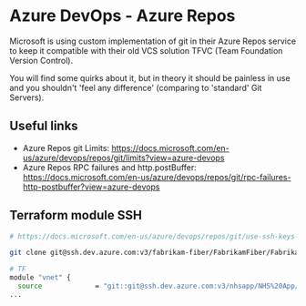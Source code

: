 # Azure DevOps - Azure Repos

Microsoft is using custom implementation of git in their Azure Repos service to keep it compatible with their old VCS solution TFVC (Team Foundation Version Control).

You will find some quirks about it, but in theory it should be painless in use and you shouldn't 'feel any difference' (comparing to 'standard' Git Servers).

## Useful links

- Azure Repos git Limits: <https://docs.microsoft.com/en-us/azure/devops/repos/git/limits?view=azure-devops>
- Azure Repos RPC failures and http.postBuffer: <https://docs.microsoft.com/en-us/azure/devops/repos/git/rpc-failures-http-postbuffer?view=azure-devops>

## Terraform module SSH

```bash
# https://docs.microsoft.com/en-us/azure/devops/repos/git/use-ssh-keys-to-authenticate?view=azure-devops&tabs=current-page#step-3-clone-the-git-repository-with-ssh

git clone git@ssh.dev.azure.com:v3/fabrikam-fiber/FabrikamFiber/FabrikamFiber
```

```bash
# TF
module "vnet" {
  source             = "git::git@ssh.dev.azure.com:v3/nhsapp/NHS%20App/nhsapp-ops-terraform-module-azure-vnet?ref=v2.0"
...
